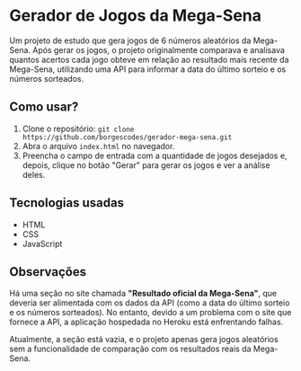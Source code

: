# Gerador de Jogos da Mega-Sena
Um projeto de estudo que gera jogos de 6 números aleatórios da Mega-Sena. Após gerar os jogos, o projeto originalmente comparava e analisava quantos acertos cada jogo obteve em relação ao resultado mais recente da Mega-Sena, utilizando uma API para informar a data do último sorteio e os números sorteados.

## Como usar?
1. Clone o repositório: `git clone https://github.com/borgescodes/gerador-mega-sena.git`
2. Abra o arquivo `index.html` no navegador.
3. Preencha o campo de entrada com a quantidade de jogos desejados e, depois, clique no botão "Gerar" para gerar os jogos e ver a análise deles.

## Tecnologias usadas
- HTML
- CSS
- JavaScript

## Observações
Há uma seção no site chamada **"Resultado oficial da Mega-Sena"**, que deveria ser alimentada com os dados da API (como a data do último sorteio e os números sorteados). No entanto, devido a um problema com o site que fornece a API, a aplicação hospedada no Heroku está enfrentando falhas. 

Atualmente, a seção está vazia, e o projeto apenas gera jogos aleatórios sem a funcionalidade de comparação com os resultados reais da Mega-Sena.
